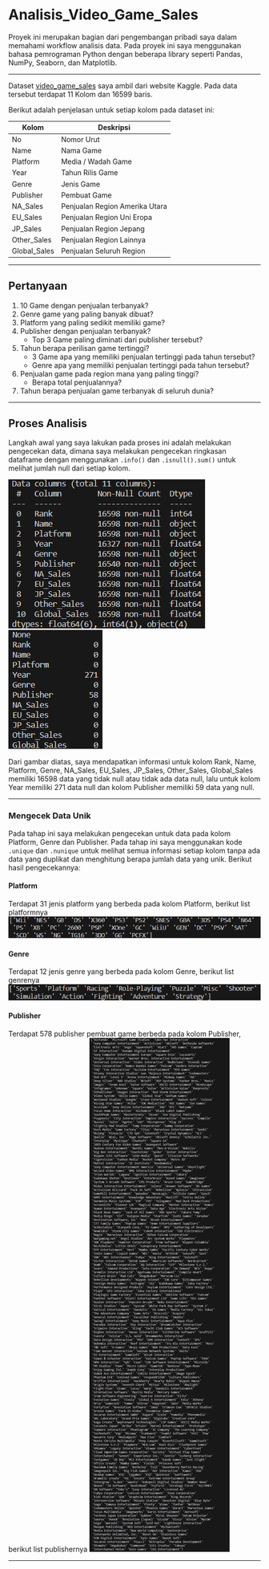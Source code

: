 # Analisis_Video_Game_Sales

Proyek ini merupakan bagian dari pengembangan pribadi saya dalam memahami workflow analisis data. Pada proyek ini saya menggunakan bahasa pemrograman Python dengan beberapa library seperti Pandas, NumPy, Seaborn, dan Matplotlib.

---

Dataset [video_game_sales](video_game_sales) saya ambil dari website Kaggle. Pada data tersebut terdapat 11 Kolom dan 16599 baris.

Berikut adalah penjelasan untuk setiap kolom pada dataset ini:

| Kolom                 | Deskripsi                 |
|-----------------------|---------------------------|
| No                    | Nomor Urut                |
| Name                  | Nama Game                 |
| Platform              | Media / Wadah Game        |
| Year                  | Tahun Rilis Game          |
| Genre         	    | Jenis Game                |
| Publisher     	    | Pembuat Game              |
| NA_Sales	            | Penjualan Region Amerika Utara|
| EU_Sales	            | Penjualan Region Uni Eropa|
| JP_Sales	            | Penjualan Region Jepang   |
| Other_Sales	        | Penjualan Region Lainnya  |
| Global_Sales	        | Penjualan Seluruh Region  |

---

## Pertanyaan
1. 10 Game dengan penjualan terbanyak?
2. Genre game yang paling banyak dibuat?
3. Platform yang paling sedikit memiliki game?
4. Publisher dengan penjualan terbanyak?
    - Top 3 Game paling diminati dari publisher tersebut?
5. Tahun berapa perilisan game tertinggi?
	- 3 Game apa yang memiliki penjualan tertinggi pada tahun tersebut?
	- Genre apa yang memiliki penjualan tertinggi pada tahun tersebut?
6. Penjualan game pada region mana yang paling tinggi?
	- Berapa total penjualannya?
7. Tahun berapa penjualan game terbanyak di seluruh dunia?

---

## Proses Analisis
Langkah awal yang saya lakukan pada proses ini adalah melakukan pengecekan data, dimana saya melakukan pengecekan ringkasan dataframe dengan menggunakan `.info()` dan `.isnull().sum()` untuk melihat jumlah null dari setiap kolom.

  ![summary](pic/1.%20Cek%20Kolom.png) ![null](pic/2.%20Cek%20Null.png) 

Dari gambar diatas, saya mendapatkan informasi untuk kolom Rank, Name, Platform, Genre, NA_Sales, EU_Sales, JP_Sales, Other_Sales, Global_Sales memiliki 16598 data yang tidak null atau tidak ada data null, lalu untuk kolom Year memiliki 271 data null dan kolom Publisher memiliki 59 data yang  null.

---

### Mengecek Data Unik 

Pada tahap ini saya melakukan pengecekan untuk data pada kolom Platform, Genre dan Publisher. Pada tahap ini saya menggunakan kode `.unique` dan `.nunique` untuk melihat semua informasi setiap kolom tanpa ada data yang duplikat dan menghitung berapa jumlah data yang unik. Berikut hasil pengecekannya:

#### Platform
Terdapat 31 jenis platform yang berbeda pada kolom Platform, berikut list platformnya
![Platform](pic/3.%20Cek%20Platform.png)

#### Genre
Terdapat 12 jenis genre yang berbeda pada kolom Genre, berikut list genrenya
![Genre](pic/4.%20Cek%20Genre.png)

#### Publisher
Terdapat 578 publisher pembuat game berbeda pada kolom Publisher, berikut list publishernya
![Publisher](pic/5.%20Cek%20Publisher.png) 

---